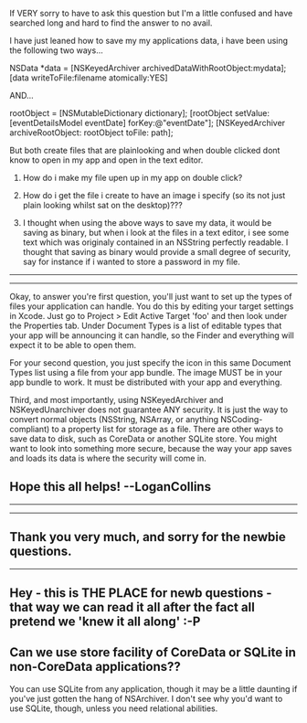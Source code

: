 

 If VERY sorry to have to ask this question but I'm a little confused and have searched long and hard to find the answer to no avail.

I have just leaned how to save my my applications data, i have been using the following two ways...


NSData *data = [NSKeyedArchiver archivedDataWithRootObject:mydata];
[data writeToFile:filename atomically:YES]

AND...

rootObject = [NSMutableDictionary dictionary]; 
[rootObject setValue: [eventDetailsModel eventDate] forKey:@"eventDate"]; 
[NSKeyedArchiver archiveRootObject: rootObject toFile: path];


But both create files that are plainlooking and when double clicked dont know to open in my app and open in the text editor.

1) How do i make my file upen up in my app on double click?

2) How do i get the file i create to have an image i specify (so its not just plain looking whilst sat on the desktop)???

3) I thought when using the above ways to save my data, it would be saving as binary, but when i look at the files in a text editor, i see some text which was originaly  contained in an NSString perfectly readable. I thought that saving as binary would provide a small degree of security, say for instance if i wanted to store a password in my file.

----

----
Okay, to answer you're first question, you'll just want to set up the types of files your application can handle. You do this by editing your target settings in Xcode. Just go to Project > Edit Active Target 'foo' and then look under the Properties tab. Under Document Types is a list of editable types that your app will be announcing it can handle, so the Finder and everything will expect it to be able to open them.

For your second question, you just specify the icon in this same Document Types list using a file from your app bundle. The image MUST be in your app bundle to work. It must be distributed with your app and everything.

Third, and most importantly, using NSKeyedArchiver and NSKeyedUnarchiver does not guarantee ANY security. It is just the way to convert normal objects (NSString, NSArray, or anything NSCoding-compliant) to a property list for storage as a file. There are other ways to save data to disk, such as CoreData or another SQLite store. You might want to look into something more secure, because the way your app saves and loads its data is where the security will come in.

Hope this all helps! --LoganCollins
----
----

----
Thank you very much, and sorry for the newbie questions.
----

----
Hey - this is THE PLACE for newb questions - that way we can read it all after the fact all pretend we 'knew it all along' :-P
----
Can we use store facility of CoreData or SQLite in non-CoreData applications?? 
----
You can use SQLite from any application, though it may be a little daunting if you've just gotten the hang of NSArchiver. I don't see why you'd want to use SQLite, though, unless you need relational abilities.
